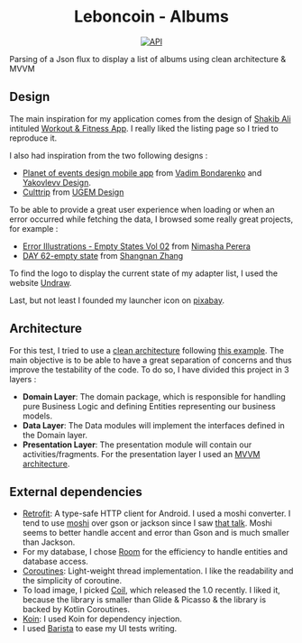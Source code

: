<h1 align="center">Leboncoin - Albums</h1>

<p align="center">
  <a href="https://android-arsenal.com/api?level=19"><img alt="API" src="https://img.shields.io/badge/API-19%2B-brightgreen.svg?style=flat"/></a>
</p>

Parsing of a Json flux to display a list of albums using clean architecture &amp; MVVM


## Design

The main inspiration for my application comes from the design of [Shakib Ali](https://www.behance.net/Shakibali) intituled [Workout & Fitness App](https://www.behance.net/gallery/101104737/Workout-Fitness-App?tracking_source=search_projects_recommended%7Capplication%20mobile%20gallery).
I really liked the listing page so I tried to reproduce it.

 I also had inspiration from the two following designs :
- [Planet of events design mobile app](https://www.behance.net/gallery/95407439/Planet-of-events-design-mobile-app-UXUI?tracking_source=search_projects_recommended%7Capplication%20mobile%20gallery) from [Vadim Bondarenko](https://www.behance.net/Despro) and [Yakovlevv Design](https://www.behance.net/yakovlevv).
- [Culttrip](https://www.behance.net/gallery/88746691/Culttrip?tracking_source=search_projects_recommended%7Capplication%20mobile%20gallery) from [UGEM Design](https://www.behance.net/ugem)

To be able to provide a great user experience when loading or when an error occurred while fetching the data, I browsed some really great projects, for example :
- [Error Illustrations - Empty States Vol 02](https://www.behance.net/gallery/57693817/Error-Illustrations-Empty-States-Vol-02?tracking_source=search_projects_recommended%7CAndroid%20empty%20state) from [Nimasha Perera](https://www.behance.net/nimashasperera)
- [DAY 62-empty state](https://www.behance.net/gallery/53698651/DAY-62-empty-state) from [Shangnan Zhang](https://www.behance.net/Zhangshangnan)

To find the logo to display the current state of my adapter list, I used the website [Undraw](https://undraw.co/).

Last, but not least I founded my launcher icon on [pixabay](https://pixabay.com/illustrations/gallery-image-icon-album-3381283/).


## Architecture

For this test, I tried to use a [clean architecture](https://blog.cleancoder.com/uncle-bob/2012/08/13/the-clean-architecture.html) following [this example](https://fernandocejas.com/2018/05/07/architecting-android-reloaded/).
The main objective is to be able to have a great separation of concerns and thus improve the testability of the code. To do so, I have divided this project in 3 layers :

- **Domain Layer**: The domain package, which is responsible for handling pure Business Logic and defining Entities representing our business models.
- **Data Layer**: The Data modules will implement the interfaces defined in the Domain layer.
- **Presentation Layer**: The presentation module will contain our activities/fragments. For the presentation layer I used an [MVVM architecture](https://developer.android.com/jetpack/guide).


## External dependencies

- [Retrofit](https://github.com/square/retrofit): A type-safe HTTP client for Android. I used a moshi converter. I tend to use [moshi](https://github.com/square/moshi) over gson or jackson
since I saw [that talk](https://www.youtube.com/watch?time_continue=2526&v=1PwdqkKDCSo&feature=emb_logo). Moshi seems to better handle accent and error than Gson and is much smaller than Jackson.
- For my database, I chose [Room](https://developer.android.com/topic/libraries/architecture/room) for the efficiency to handle entities and database access.
- [Coroutines](https://kotlinlang.org/docs/reference/coroutines-overview.html): Light-weight thread implementation. I like the readability and the simplicity of coroutine.
- To load image, I picked [Coil](https://github.com/coil-kt/coil), which released the 1.0 recently. I liked it, because the library is smaller than Glide & Picasso & the library is backed by Kotlin Coroutines.
- [Koin](https://github.com/InsertKoinIO/koin): I used Koin for dependency injection.
- I used [Barista](https://github.com/AdevintaSpain/Barista) to ease my UI tests writing.
